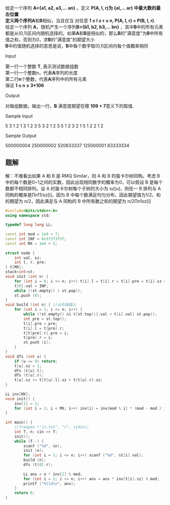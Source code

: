 给定一个序列 **A={a1, a2, a3,... an}** 。定义 **P(A, l, r)**为 **{al,... ar}** 中最大数的最左位置  
定义两个序列**A**和**B**相似，当且仅当 对任意 **1 ≤ l ≤ r ≤ n, P(A, l, r) = P(B, l, r)**.  
给定一个序列 **A**，随机产生一个序列**B={b1, b2, b3,... bn}** ，其中**B**中的所有元素都是从(0,1)区间内随机选择的。如果**A**和**B**是相似的，那么**B**的"满意度"为**B**中所有值之和，否则为0，求**B**的“满意度”的期望大小  
**B**中的值随机选择的意思是说，**B**中每个数字取(0,1)区间内每个值概率相同

Input

第一行一个整数 **T**, 表示测试数据组数  
第一行一个整数n，代表**A**序列的长度  
第二行**n**个整数，代表**A**序列中的所有元素  
保证 **1 ≤ n ≤ 3*106**

Output

对每组数据，输出一行，**B** 满意度期望在模 **109 + 7**意义下的取值.

Sample Input

5
3
1 2 1
3
1 2 3
5
3 2 1 2 3
5
1 2 3 2 1
5
1 2 2 1 2

Sample Output

500000004
250000002
520833337
125000001
83333334

## 题解
解：不难看出如果 A 和 B 是 RMQ Similar，则 A 和 B 的笛卡尔树同构。考虑 B 中的每个数是0~1之间的实数，因此出现相同数字的概率为0，可以假设 B 是每个数都不相同排列。设 A 的笛卡尔树每个子树的大小为 sz[u]，则任一 B 排列与 A 同构的概率是∏n11/sz[i]，因为 B 中每个数满足均匀分布，因此期望值为1/2，和的期望为 n/2，因此满足与 A 同构的 B 中所有数之和的期望为 n/2∏n1sz[i]

```cpp
#include<bits/stdc++.h>
using namespace std;
 
typedef long long LL;
 
const int mod = 1e9 + 7;
const int INF = 0x3f3f3f3f;
const int MX = 1e6 + 5;
 
struct node {
    int val, sz;
    int l, r, pre;
} t[MX];
stack<int>st;
void init (int n) {
    for (int i = 0; i <= n; i++) t[i].l = t[i].r = t[i].pre = t[i].sz = 0;
    t[0].val = INF;
    while (!st.empty() ) st.pop();
    st.push (0);
}
void build (int n) { //从右端插入
    for (int i = 1; i <= n; i++) {
        while (!st.empty() && t[st.top()].val < t[i].val) st.pop();
        int pre = st.top();
        t[i].pre = pre;
        t[i].l = t[pre].r;
        t[t[pre].r].pre = i;
        t[pre].r = i;
        st.push (i);
    }
}
void dfs (int u) {
    if (u == 0) return;
    t[u].sz = 1;
    dfs (t[u].l);
    dfs (t[u].r);
    t[u].sz += t[t[u].l].sz + t[t[u].r].sz;
}
 
LL inv[MX];
void init() {
    inv[1] = 1;
    for (int i = 2; i < MX; i++) inv[i] = inv[mod % i] * (mod - mod / i) % mod;
}
 
int main() {
    //freopen ("in.txt", "r", stdin);
    int T, n; cin >> T;
    init();
    while (T--) {
        scanf ("%d", &n);
        init (n);
        for (int i = 1; i <= n; i++) scanf ("%d", &t[i].val);
        build (n);
        dfs (t[0].r);
 
        LL ans = n * inv[2] % mod;
        for (int i = 1; i <= n; i++) ans = ans * inv[t[i].sz] % mod;
        printf ("%lld\n", ans);
    }
    return 0;
}
```